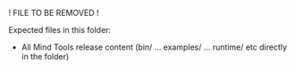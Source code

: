 ! FILE TO BE REMOVED !

Expected files in this folder:
* All Mind Tools release content (bin/ ... examples/ ... runtime/ etc directly in the folder)